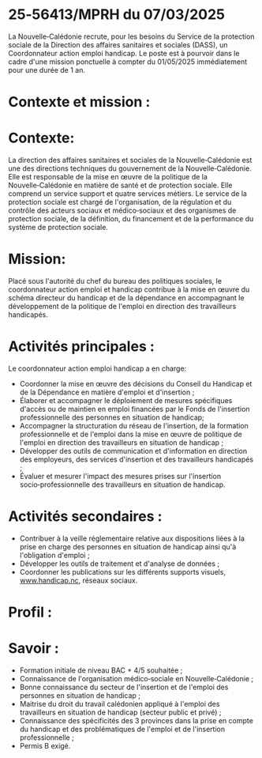 # 25‑56413/MPRH du 07/03/2025

La Nouvelle‑Calédonie recrute, pour les besoins du Service de la protection sociale de la Direction des affaires sanitaires et sociales (DASS), un Coordonnateur action emploi handicap. Le poste est à pourvoir dans le cadre d'une mission ponctuelle à compter du 01/05/2025 immédiatement pour une durée de 1 an.

# Contexte et mission :

# Contexte:

La direction des affaires sanitaires et sociales de la Nouvelle‑Calédonie est une des directions techniques du gouvernement de la Nouvelle‑Calédonie. Elle est responsable de la mise en œuvre de la politique de la Nouvelle‑Calédonie en matière de santé et de protection sociale. Elle comprend un service support et quatre services métiers. Le service de la protection sociale est chargé de l'organisation, de la régulation et du contrôle des acteurs sociaux et médico‑sociaux et des organismes de protection sociale, de la définition, du financement et de la performance du système de protection sociale.

# Mission:

Placé sous l'autorité du chef du bureau des politiques sociales, le coordonnateur action emploi et handicap contribue à la mise en œuvre du schéma directeur du handicap et de la dépendance en accompagnant le développement de la politique de l'emploi en direction des travailleurs handicapés.

# Activités principales :

Le coordonnateur action emploi handicap a en charge:

- Coordonner la mise en œuvre des décisions du Conseil du Handicap et de la Dépendance en matière d'emploi et d'insertion ;
- Élaborer et accompagner le déploiement de mesures spécifiques d'accès ou de maintien en emploi financées par le Fonds de l'insertion professionnelle des personnes en situation de handicap;
- Accompagner la structuration du réseau de l'insertion, de la formation professionnelle et de l'emploi dans la mise en œuvre de politique de l'emploi en direction des travailleurs en situation de handicap ;
- Développer des outils de communication et d'information en direction des employeurs, des services d'insertion et des travailleurs handicapés ;
- Évaluer et mesurer l'impact des mesures prises sur l'insertion socio‑professionnelle des travailleurs en situation de handicap.

# Activités secondaires :

- Contribuer à la veille réglementaire relative aux dispositions liées à la prise en charge des personnes en situation de handicap ainsi qu'à l'obligation d'emploi ;
- Développer les outils de traitement et d'analyse de données ;
- Coordonner les publications sur les différents supports visuels, www.handicap.nc, réseaux sociaux.

# Profil :

# Savoir :

- Formation initiale de niveau BAC + 4/5 souhaitée ;
- Connaissance de l'organisation médico‑sociale en Nouvelle‑Calédonie ;
- Bonne connaissance du secteur de l'insertion et de l'emploi des personnes en situation de handicap ;
- Maitrise du droit du travail calédonien appliqué à l'emploi des travailleurs en situation de handicap (secteur public et privé) ;
- Connaissance des spécificités des 3 provinces dans la prise en compte du handicap et des problématiques de l'emploi et de l'insertion professionnelle ;
- Permis B exigé.
